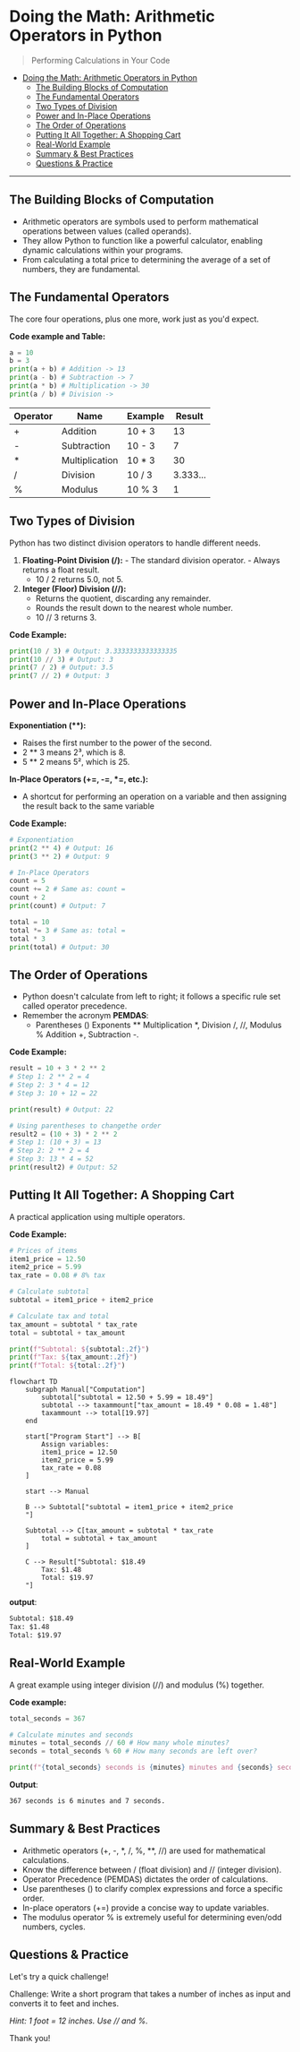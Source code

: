 # Doing the Math: Arithmetic Operators in Python

> Performing Calculations in Your Code

- [Doing the Math: Arithmetic Operators in Python](#doing-the-math-arithmetic-operators-in-python)
  - [The Building Blocks of Computation](#the-building-blocks-of-computation)
  - [The Fundamental Operators](#the-fundamental-operators)
  - [Two Types of Division](#two-types-of-division)
  - [Power and In-Place Operations](#power-and-in-place-operations)
  - [The Order of Operations](#the-order-of-operations)
  - [Putting It All Together: A Shopping Cart](#putting-it-all-together-a-shopping-cart)
  - [Real-World Example](#real-world-example)
  - [Summary \& Best Practices](#summary--best-practices)
  - [Questions \& Practice](#questions--practice)

---

## The Building Blocks of Computation

- Arithmetic operators are symbols used to
perform mathematical operations between values
(called operands).
- They allow Python to function like a powerful
calculator, enabling dynamic calculations
within your programs.
- From calculating a total price to determining
the average of a set of numbers, they are
fundamental.

## The Fundamental Operators

The core four operations,
plus one more, work just as
you'd expect.

**Code example and Table:**

```python
a = 10
b = 3
print(a + b) # Addition -> 13
print(a - b) # Subtraction -> 7
print(a * b) # Multiplication -> 30
print(a / b) # Division -> 
```

| Operator | Name | Example | Result |
| ---- | --- | --- | --- |
| + | Addition | 10 + 3 | 13 |
| - | Subtraction | 10 - 3 | 7 |
| \* | Multiplication | 10 \* 3 | 30 |
| / |Division | 10 / 3 | 3.333... |
| % | Modulus | 10 % 3 | 1 |

## Two Types of Division

Python has two distinct division operators to handle
different needs.

1. **Floating-Point Division (/):**
       - The standard division operator.
       - Always returns a float result.
      - 10 / 2 returns 5.0, not 5.
2. **Integer (Floor) Division (//):**
      - Returns the quotient, discarding any remainder.
      - Rounds the result down to the nearest whole number.
      - 10 // 3 returns 3.

**Code Example:**

```python
print(10 / 3) # Output: 3.3333333333333335
print(10 // 3) # Output: 3
print(7 / 2) # Output: 3.5
print(7 // 2) # Output: 3
```

## Power and In-Place Operations

**Exponentiation (\*\*):**

- Raises the first number
to the power of the
second.
- 2 ** 3 means 2³, which
is 8.
- 5 ** 2 means 5², which
is 25.

**In-Place Operators (+=,
-=, \*=, etc.):**

- A shortcut for
performing an operation
on a variable and then
assigning the result
back to the same variable

**Code Example:**

```python
# Exponentiation
print(2 ** 4) # Output: 16
print(3 ** 2) # Output: 9

# In-Place Operators
count = 5
count += 2 # Same as: count =
count + 2
print(count) # Output: 7

total = 10
total *= 3 # Same as: total =
total * 3
print(total) # Output: 30
```

## The Order of Operations

- Python doesn't calculate from left to right; it follows a specific rule set called operator precedence.
- Remember the acronym **PEMDAS**:
  - Parentheses () Exponents ** Multiplication *, Division /, //, Modulus % Addition +, Subtraction -.

**Code Example:**

```python
result = 10 + 3 * 2 ** 2
# Step 1: 2 ** 2 = 4
# Step 2: 3 * 4 = 12
# Step 3: 10 + 12 = 22

print(result) # Output: 22

# Using parentheses to changethe order
result2 = (10 + 3) * 2 ** 2
# Step 1: (10 + 3) = 13
# Step 2: 2 ** 2 = 4
# Step 3: 13 * 4 = 52
print(result2) # Output: 52
```

## Putting It All Together: A Shopping Cart

A practical application using
multiple operators.

**Code Example:**

```python
# Prices of items
item1_price = 12.50
item2_price = 5.99
tax_rate = 0.08 # 8% tax

# Calculate subtotal
subtotal = item1_price + item2_price

# Calculate tax and total
tax_amount = subtotal * tax_rate
total = subtotal + tax_amount

print(f"Subtotal: ${subtotal:.2f}")
print(f"Tax: ${tax_amount:.2f}")
print(f"Total: ${total:.2f}")
```

```mermaid
flowchart TD
    subgraph Manual["Computation"]
        subtotal["subtotal = 12.50 + 5.99 = 18.49"]
        subtotal --> taxammount["tax_amount = 18.49 * 0.08 = 1.48"]
        taxammount --> total[19.97]
    end

    start["Program Start"] --> B[
        Assign variables:
        item1_price = 12.50
        item2_price = 5.99
        tax_rate = 0.08
    ]

    start --> Manual

    B --> Subtotal["subtotal = item1_price + item2_price
    "]

    Subtotal --> C[tax_amount = subtotal * tax_rate
        total = subtotal + tax_amount
    ]

    C --> Result["Subtotal: $18.49
        Tax: $1.48
        Total: $19.97
    "]
```

**output**:

```txt
Subtotal: $18.49
Tax: $1.48
Total: $19.97
```

## Real-World Example

A great example using integer division (//) and modulus
(%) together.

**Code example:**

```python
total_seconds = 367

# Calculate minutes and seconds
minutes = total_seconds // 60 # How many whole minutes?
seconds = total_seconds % 60 # How many seconds are left over?

print(f"{total_seconds} seconds is {minutes} minutes and {seconds} seconds.")
```

**Output**:

```txt
367 seconds is 6 minutes and 7 seconds.
```

## Summary & Best Practices

- Arithmetic operators (+, -, *, /, %, \*\*, //) are used for mathematical calculations.
- Know the difference between / (float division) and // (integer division).
- Operator Precedence (PEMDAS) dictates the order of calculations.
- Use parentheses () to clarify complex expressions and force a specific order.
- In-place operators (+=) provide a concise way to update variables.
- The modulus operator % is extremely useful for determining even/odd numbers, cycles.

## Questions & Practice

Let's try a quick challenge!

Challenge: Write a short program that takes a
number of inches as input and converts it to
feet and inches.

*Hint: 1 foot = 12 inches. Use // and %.*

Thank you!
